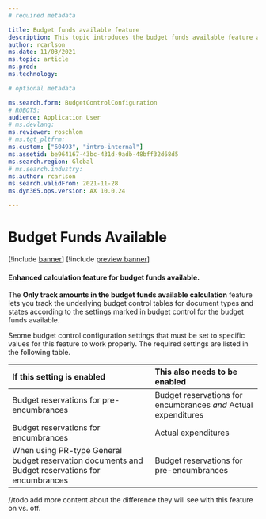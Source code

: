 ```yaml
---
# required metadata

title: Budget funds available feature
description: This topic introduces the budget funds available feature and provides information to help you configure budget control to optimize management of your organization's financial resources.
author: rcarlson
ms.date: 11/03/2021
ms.topic: article
ms.prod: 
ms.technology: 

# optional metadata

ms.search.form: BudgetControlConfiguration
# ROBOTS: 
audience: Application User
# ms.devlang: 
ms.reviewer: roschlom
# ms.tgt_pltfrm: 
ms.custom: ["60493", "intro-internal"]
ms.assetid: be964167-43bc-431d-9adb-48bff32d68d5
ms.search.region: Global
# ms.search.industry: 
ms.author: rcarlson
ms.search.validFrom: 2021-11-28
ms.dyn365.ops.version: AX 10.0.24

---
```


# Budget Funds Available 

[!include [banner](../includes/banner.md)]
[!include [preview banner](../includes/preview-banner.md)]

#### Enhanced calculation feature for budget funds available.

The **Only track amounts in the budget funds available calculation** feature lets you track the underlying budget control tables for document types and states according to the settings marked in budget control for the budget funds available. 

Seome budget control configuration settings that must be set to specific values for this feature to work properly. The required settings are listed in the following table.

| If this setting is enabled        | This also needs to be enabled     |
| :---------------------------------- | :---------------------------------- |
| Budget reservations for pre-encumbrances | Budget reservations for encumbrances *and* Actual expenditures |
| Budget reservations for encumbrances | Actual expenditures |
| When using PR-type General budget reservation documents and Budget reservations for encumbrances | Budget reservations for pre-encumbrances |

//todo add more content about the difference they will see with this feature on vs. off. 
